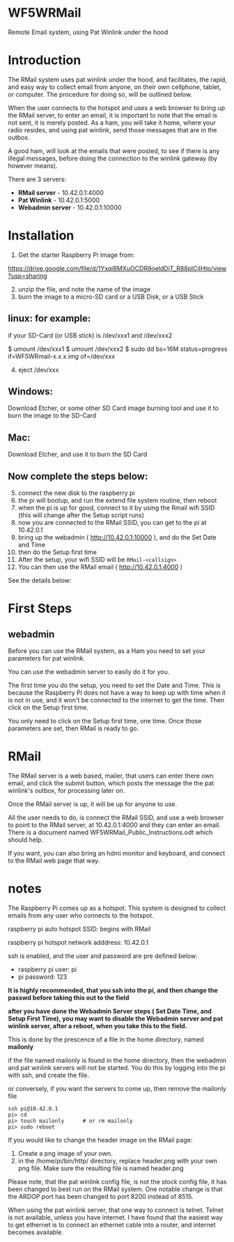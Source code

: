 # WF5WRMail
Remote Email system, using Pat Winlink under the hood

# Introduction

The RMail system uses pat winlink under the hood, and facilitates, the rapid, and easy way to collect email from anyone, on their own cellphone, tablet, or computer. The procedure for doing so, will be outlined below.

When the user connects to the hotspot and uses a web browser to bring up the RMail server, to enter an email, it is important to note that the email is not sent, it is merely posted. As a ham, you will take it home, where your radio resides, and using pat winlink, send those messages that are in the outbox.

A good ham,  will look at the emails that were posted, to see if there is any illegal messages, before doing the connection to the winlink gateway (by however means).

There are 3 servers:

- **RMail server**  - 10.42.0.1:4000 
- **Pat Winlink** - 10.42.0.1:5000 
- **Webadmin server** - 10.42.0.1:10000 

# Installation

1. Get the starter Raspberry Pi image from:
   
https://drive.google.com/file/d/1YxqiBMXuOCDR8oeldDiT_R88plCjIHtp/view?usp=sharing

2. unzip the file, and note the name of the image
3. burn the image to a micro-SD card or a USB Disk, or a USB Stick

## linux: for example:

if your SD-Card (or USB stick) is /dev/xxx1 and /dev/xxx2

$ umount /dev/xxx1
$ umount /dev/xxx2
$ sudo dd bs=16M status=progress if=WF5WRmail-x.x.x.img of=/dev/xxx

4. eject /dev/xxx

## Windows:

Download Etcher, or some other SD Card image burning tool
and use it to burn the image to the SD-Card

## Mac:

Download Etcher, and use it to burn the SD Card

## Now complete the steps below:

5. connect the new disk to the raspberry pi
6. the pi will bootup, and run the extend file system routine, then reboot
7. when the pi is up for good, connect to it by using the Rmail wifi SSID (this will change after the Setup script runs)
8. now you are connected to the RMail SSID, you can get to the pi at 10.42.0.1
9. bring up the webadmin ( http://10.42.0.1:10000 ), and do the Set Date and Time
10. then do the Setup first time
11. After the setup, your wifi SSID will be    ```RMail-<callsign>```
12. You can then use the RMail email ( http://10.42.0.1:4000 )

See the details below:

# First Steps

## webadmin

Before you can use the RMail system, as a Ham you need to set your parameters for pat winlink.

You can use the webadmin server to easily do it for you. 

The first time you do the setup, you need to set the Date and Time. This is because the Raspberry Pi does not have a way to keep up with time when it is not in use, and it won't be connected to the internet to get the time. Then click on the Setup first time.

You only need to click on the Setup first time, one time. Once those parameters are set, then RMail is ready to go.

# RMail

The RMail server is a web based,  mailer, that users can enter there own email, and 
click the submit button, which posts the message the the pat winlink's outbox, for processing later on.

Once the RMail server is up, it will be up for anyone to use.

All the user needs to do, is connect the RMail SSID, and use a web browser to point to the RMail server, at 10.42.0.1:4000 and they can enter an email. There is a document named WF5WRMail_Public_Instructions.odt which should help.

If you want, you can also bring an hdmi monitor and keyboard, and connect to the RMail web page that way.

# notes

The Raspberry Pi comes up as a hotspot. This system is designed to collect emails from any user who connects to the hotspot.

raspberry pi auto hotspot SSID: begins with RMail

raspberry pi hotspot network adddress: 10.42.0.1

ssh is enabled, and the user and password are pre defined below: 

- raspberry pi user: pi
- pi password: 123


**It is highly recommended, that you ssh into the pi, and then change the passwd before taking this out to the field**

**after you have done the Webadmin Server steps ( Set Date Time, and Setup First Time), you may want to disable the Webadmin server and pat winlink server, after a reboot, when you take this to the field.**

This is done by the prescence of a file in the home directory, named **mailonly**

if the file named mailonly is found in the home directory, then the webadmin and pat winlink servers will not be started. You do this by logging into the pi with ssh, and  create the file.
  
or conversely, if you want the servers to come up, then remove the mailonly file

```
ssh pi@10.42.0.1
pi> cd
pi> touch mailonly      # or rm mailonly
pi> sudo reboot
```


If you would like to change the header image on the RMail page:
1. Create a png image of your own.
2. in the /home/pi/bin/http/ directory, replace header.png with your own png file. Make sure the resulting file is named header.png

Please note, that the pat winlink config file, is not the stock config file, it has been changed to best run on the RMail system. One notable change is that the ARDOP port has been changed to port 8200 instead of 8515.

When using the pat winlink server, that one way to connect is telnet. Telnet is not available, unless you have internet. I have found that the easiest way to get ethernet is to connect an ethernet cable into a router, and internet becomes available.
